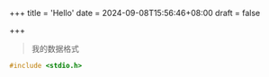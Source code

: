 +++
title = 'Hello'
date = 2024-09-08T15:56:46+08:00
draft = false

+++

> 我的数据格式

```c
#include <stdio.h>
```

